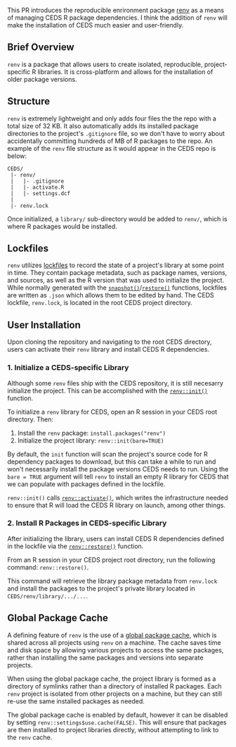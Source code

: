 This PR introduces the reproducible enrironment package [renv](https://rstudio.github.io/renv/index.html) as a means of managing CEDS R package dependencies. I think the addition of `renv` will make the installation of CEDS much easier and user-friendly.

## Brief Overview
`renv` is a package that allows users to create isolated, reproducible, project-specific R libraries. It is cross-platform and allows for the installation of older package versions. 

## Structure
`renv` is extremely lightweight and only adds four files the the repo with a total size of 32 KB. It also automatically adds its installed package directories to the project's `.gitignore` file, so we don't have to worry about accidentally committing hundreds of MB of R packages to the repo. An example of the `renv` file structure as it would appear in the CEDS repo is below:
```
CEDS/
 |- renv/
 |   |- .gitignore
 |   |- activate.R
 |   |- settings.dcf
 |
 |- renv.lock
```
Once initialized, a `library/` sub-directory would be added to `renv/`, which is where R packages would be installed.

## Lockfiles
`renv` utilizes [lockfiles](https://rstudio.github.io/renv/reference/lockfiles.html) to record the state of a project's library at some point in time. They contain package metadata, such as package names, versions, and sources, as well as the R version that was used to initialize the project. While normally generated with the [`snapshot()`](https://rstudio.github.io/renv/reference/snapshot.html)/[`restore()`](https://rstudio.github.io/renv/reference/restore.html) functions, lockfiles are written as `.json` which allows them to be edited by hand. The CEDS lockfile, `renv.lock`, is located in the root CEDS project directory. 

## User Installation
Upon cloning the repository and navigating to the root CEDS directory, users can activate their `renv` library and install CEDS R dependencies. 

### 1. Initialize a CEDS-specific Library
Although some `renv` files ship with the CEDS repository, it is still necesarry initialize the project. This can be accomplished with the [`renv::init()`](https://rstudio.github.io/renv/reference/init.html) function. 

To initialize a `renv` library for CEDS, open an R session in your CEDS root directory. Then:
1. Install the `renv` package: `install.packages("renv")`
2. Initialize the project library: `renv::init(bare=TRUE)`

By default, the `init` function will scan the project's source code for R dependency packages to download, but this can take a while to run and won't necessarily install the package versions CEDS needs to run. Using the `bare = TRUE` argument will tell `renv` to install an empty R library for CEDS that we can populate with packages defined in the lockfile.

`renv::init()` calls [`renv::activate()`](https://rstudio.github.io/renv/reference/activate.html), which writes the infrastructure needed to ensure that R will load the CEDS R library on launch, among other things.

### 2. Install R Packages in CEDS-specific Library
After initializing the library, users can install CEDS R dependencies defined in the lockfile via the [`renv::restore()`](https://rstudio.github.io/renv/reference/restore.html) function. 

From an R session in your CEDS project root directory, run the following command: `renv::restore()`.

This command will retrieve the library package metadata from `renv.lock` and install the packages to the project's private library located in `CEDS/renv/library/.../...`. 


## Global Package Cache
A defining feature of `renv` is the use of a [global package cache](https://rstudio.github.io/renv/articles/renv.html#cache), which is shared across all projects using `renv` on a machine. The cache saves time and disk space by allowing various projects to access the same packages, rather than installing the same packages and versions into separate projects. 

When using the global package cache, the project library is formed as a directory of symlinks rather than a directory of installed R packages. Each `renv` project is isolated from other projects on a machine, but they can still re-use the same installed packages as needed. 

The global package cache is enabled by default, however it can be disabled by setting `renv::settings$use.cache(FALSE)`. This will ensure that packages are then installed to project libraries directly, without attempting to link to the `renv` cache. 

